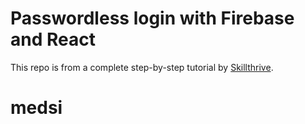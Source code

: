 # Passwordless login with Firebase and React

This repo is from a complete step-by-step tutorial by [Skillthrive](https://youtu.be/8Xnpipa2k2M).
# medsi
